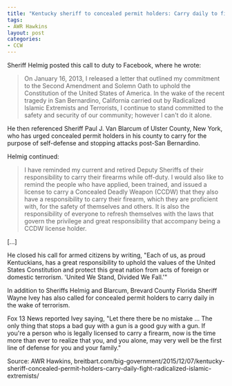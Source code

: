 ```yaml
---
title: "Kentucky sheriff to concealed permit holders: Carry daily to fight 'Radicalized Islamic Extremists'"
tags:
- AWR Hawkins
layout: post
categories:
- CCW
---
```


Sheriff Helmig posted this call to duty to Facebook, where he wrote:

> On January 16, 2013, I released a letter that outlined my commitment to the Second Amendment and Solemn Oath to uphold the Constitution of the United States of America. In the wake of the recent tragedy in San Bernardino, California carried out by Radicalized Islamic Extremists and Terrorists, I continue to stand committed to the safety and security of our community; however I can't do it alone.


He then referenced Sheriff Paul J. Van Blarcum of Ulster County, New York, who has urged concealed permit holders in his county to carry for the purpose of self-defense and stopping attacks post-San Bernardino.

Helmig continued:

> I have reminded my current and retired Deputy Sheriffs of their responsibility to carry their firearms while off-duty. I would also like to remind the people who have applied, been trained, and issued a license to carry a Concealed Deadly Weapon (CCDW) that they also have a responsibility to carry their firearm, which they are proficient with, for the safety of themselves and others. It is also the responsibility of everyone to refresh themselves with the laws that govern the privilege and great responsibility that accompany being a CCDW license holder.

[...]

He closed his call for armed citizens by writing, "Each of us, as proud Kentuckians, has a great responsibility to uphold the values of the United States Constitution and protect this great nation from acts of foreign or domestic terrorism. 'United We Stand, Divided We Fall.'"

In addition to Sheriffs Helmig and Blarcum, Brevard County Florida Sheriff Wayne Ivey has also called for concealed permit holders to carry daily in the wake of terrorism.

Fox 13 News reported Ivey saying, "Let there there be no mistake ... The only thing that stops a bad guy with a gun is a good guy with a gun. If you're a person who is legally licensed to carry a firearm, now is the time more than ever to realize that you, and you alone, may very well be the first line of defense for you and your family."

Source: AWR Hawkins, breitbart.com/big-government/2015/12/07/kentucky-sheriff-concealed-permit-holders-carry-daily-fight-radicalized-islamic-extremists/

